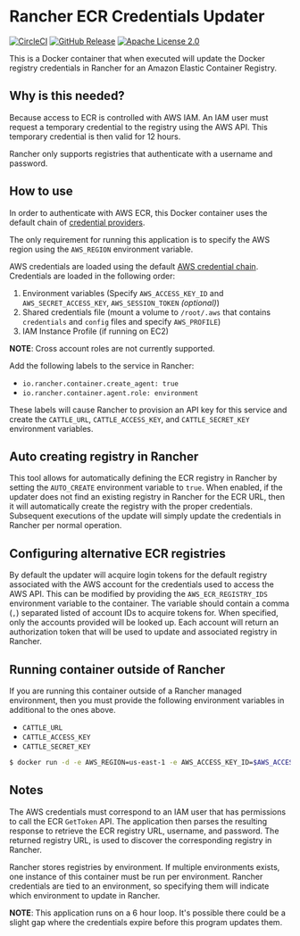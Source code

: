 # Rancher ECR Credentials Updater

[![CircleCI](https://img.shields.io/circleci/project/github/objectpartners/rancher-ecr-credentials.svg?maxAge=0)](https://circleci.com/gh/objectpartners/rancher-ecr-credentials/tree/master)
[![GitHub Release](https://img.shields.io/github/release/objectpartners/rancher-ecr-credentials.svg?maxAge=0)](https://github.com/objectpartners/rancher-ecr-credentials/releases)
[![Apache License 2.0](https://img.shields.io/badge/license-Apache_License_2.0-blue.svg)](https://github.com/objectpartners/rancher-ecr-credentials/blob/master/LICENSE)

This is a Docker container that when executed will update the Docker registry
credentials in Rancher for an Amazon Elastic Container Registry.

## Why is this needed?

Because access to ECR is controlled with AWS IAM.
An IAM user must request a temporary credential to the registry using the AWS API.
This temporary credential is then valid for 12 hours.

Rancher only supports registries that authenticate with a username and password.

## How to use

In order to authenticate with AWS ECR, this Docker container uses the default
chain of [credential providers](http://docs.aws.amazon.com/cli/latest/userguide/cli-chap-getting-started.html#config-settings-and-precedence).

The only requirement for running this application is to specify the AWS region
using the `AWS_REGION` environment variable.

AWS credentials are loaded using the default [AWS credential chain](http://docs.aws.amazon.com/sdk-for-go/latest/v1/developerguide/configuring-sdk.title.html).
Credentials are loaded in the following order:

1. Environment variables (Specify `AWS_ACCESS_KEY_ID` and `AWS_SECRET_ACCESS_KEY`, `AWS_SESSION_TOKEN` *(optional)*)
1. Shared credentials file (mount a volume to `/root/.aws` that contains `credentials` and `config` files and specify `AWS_PROFILE`)
1. IAM Instance Profile (if running on EC2)

**NOTE**: Cross account roles are not currently supported.

Add the following labels to the service in Rancher:
* `io.rancher.container.create_agent: true`
* `io.rancher.container.agent.role: environment`

These labels will cause Rancher to provision an API key for this service and
create the `CATTLE_URL`, `CATTLE_ACCESS_KEY`, and `CATTLE_SECRET_KEY`
environment variables.

## Auto creating registry in Rancher

This tool allows for automatically defining the ECR registry in Rancher by
setting the `AUTO_CREATE` environment variable to `true`.
When enabled, if the updater does not find an existing registry in Rancher
for the ECR URL, then it will automatically create the registry with the
proper credentials.
Subsequent executions of the update will simply update the credentials in Rancher
per normal operation.

## Configuring alternative ECR registries

By default the updater will acquire login tokens for the default registry
associated with the AWS account for the credentials used to access the AWS API.
This can be modified by providing the `AWS_ECR_REGISTRY_IDS` environment
variable to the container.
The variable should contain a comma (`,`) separated listed of account IDs to
acquire tokens for.
When specified, only the accounts provided will be looked up.
Each account will return an authorization token that will be used to update
and associated registry in Rancher.

## Running container outside of Rancher

If you are running this container outside of a Rancher managed environment, then
you must provide the following environment variables in additional to the ones
above.
* `CATTLE_URL`
* `CATTLE_ACCESS_KEY`
* `CATTLE_SECRET_KEY`

```bash
$ docker run -d -e AWS_REGION=us-east-1 -e AWS_ACCESS_KEY_ID=$AWS_ACCESS_KEY_ID -e AWS_SECRET_ACCESS_KEY=$AWS_SECRET_ACCESS_KEY -e CATTLE_URL=http://rancher.mydomain.com -e CATTLE_ACCESS_KEY=$CATTLE_ACCESS_KEY -e CATTLE_SECRET_KEY=$CATTLE_SECRET_KEY objectpartners/rancher-ecr-credentials:latest
```

## Notes

The AWS credentials must correspond to an IAM user that has permissions to call
the ECR `GetToken` API.
The application then parses the resulting response to retrieve the ECR registry
URL, username, and password.
The returned registry URL, is used to discover the corresponding registry in
Rancher.

Rancher stores registries by environment.
If multiple environments exists, one instance of this container must be run per
environment.
Rancher credentials are tied to an environment, so specifying them will indicate
which environment to update in Rancher.

__NOTE__: This application runs on a 6 hour loop. It's possible there could be a
slight gap where the credentials expire before this program updates them.
